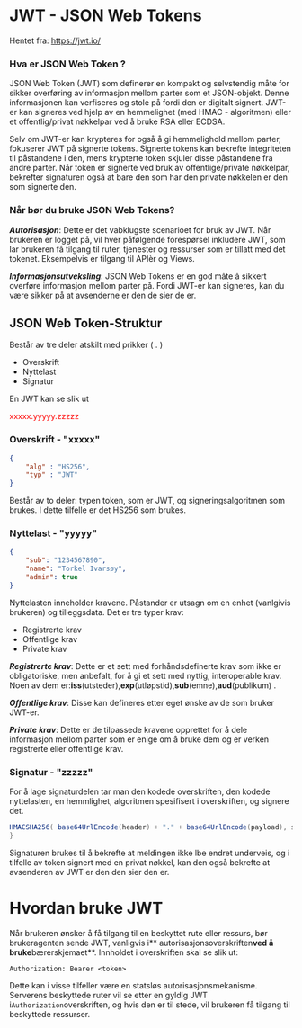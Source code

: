# JWT - JSON Web Tokens

Hentet fra: https://jwt.io/

### Hva er JSON Web Token ?

JSON Web Token (JWT) som definerer en kompakt og selvstendig måte for sikker overføring av informasjon mellom parter som
et JSON-objekt. Denne informasjonen kan verfiseres og stole på fordi den er digitalt signert.
JWT-er kan signeres ved hjelp av en hemmelighet (med HMAC - algoritmen) eller et offentlig/privat nøkkelpar ved å bruke
RSA eller ECDSA.

Selv om JWT-er kan krypteres for også å gi hemmelighold mellom parter, fokuserer JWT på signerte tokens. Signerte tokens
kan bekrefte integriteten til påstandene i den, mens krypterte token skjuler disse påstandene fra andre parter. Når
token er signerte ved bruk av offentlige/private nøkkelpar, bekrefter signaturen også at bare den som har den private
nøkkelen er den som signerte den.

### Når bør du bruke JSON Web Tokens?

***Autorisasjon***: Dette er det vabklugste scenarioet for bruk av JWT. Når brukeren er logget på, vil hver påfølgende
forespørsel inkludere JWT, som lar brukeren få tilgang til ruter, tjenester og ressurser som er tillatt med det tokenet.
Eksempelvis er tilgang til APIèr og Views.

***Informasjonsutveksling***: JSON Web Tokens er en god måte å sikkert overføre informasjon mellom parter på. Fordi
JWT-er kan signeres, kan du være sikker på at avsenderne er den de sier de er.

## JSON Web Token-Struktur

Består av tre deler atskilt med prikker ( . )

* Overskrift
* Nyttelast
* Signatur

En JWT kan se slik ut
<p style="color:red">xxxxx.yyyyy.zzzzz </p>

### Overskrift - "xxxxx"

```JSON
{
	"alg" : "HS256",
	"typ" : "JWT"
}
```

Består av to deler: typen token, som er JWT, og signeringsalgoritmen som brukes. I dette tilfelle er det HS256 som
brukes.

### Nyttelast - "yyyyy"

```JSON
{
	"sub": "1234567890",
	"name": "Torkel Ivarsøy",
	"admin": true
}
```

Nyttelasten inneholder kravene. Påstander er utsagn om en enhet (vanlgivis brukeren) og tilleggsdata. Det er tre typer
krav:

* Registrerte krav
* Offentlige krav
* Private krav

***Registrerte krav***: Dette er et sett med forhåndsdefinerte krav som ikke er obligatoriske, men anbefalt, for å gi et
sett med nyttig, interoperable krav. Noen av dem er:**iss**(utsteder),**exp**(utløpstid),**sub**(emne),**aud**(publikum)
.

***Offentlige krav***: Disse kan defineres etter eget ønske av de som bruker JWT-er.

***Private krav***: Dette er de tilpassede kravene opprettet for å dele informasjon mellom parter som er enige om å
bruke dem og er verken registrerte eller offentlige krav.

### Signatur - "zzzzz"

For å lage signaturdelen tar man den kodede overskriften, den kodede nyttelasten, en hemmlighet, algoritmen spesifisert
i overskriften, og signere det.

```cs
HMACSHA256( base64UrlEncode(header) + "." + base64UrlEncode(payload), secret)
}
```

Signaturen brukes til å bekrefte at meldingen ikke lbe endret underveis, og i tilfelle av token signert med en privat
nøkkel, kan den også bekrefte at avsenderen av JWT er den den sier den er.

# Hvordan bruke JWT

Når brukeren ønsker å få tilgang til en beskyttet rute eller ressurs, bør brukeragenten sende JWT, vanligvis i**
autorisasjonsoverskriften**ved å bruke**bærerskjemaet**. Innholdet i overskriften skal se slik ut:

```
Authorization: Bearer <token>
```

Dette kan i visse tilfeller være en statsløs autorisasjonsmekanisme. Serverens beskyttede ruter vil se etter en gyldig
JWT i`Authorization`overskriften, og hvis den er til stede, vil brukeren få tilgang til beskyttede ressurser.
